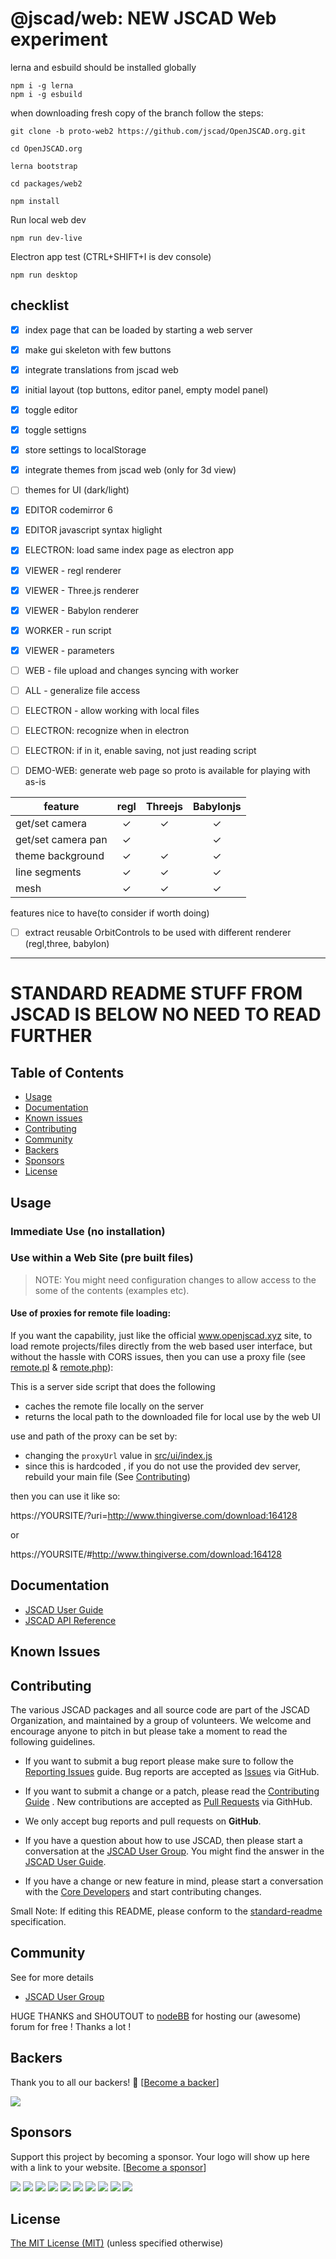 # @jscad/web: NEW JSCAD Web experiment

lerna and esbuild should be installed globally
```
npm i -g lerna
npm i -g esbuild
```

when downloading fresh copy of the branch follow the steps:

```
git clone -b proto-web2 https://github.com/jscad/OpenJSCAD.org.git

cd OpenJSCAD.org

lerna bootstrap

cd packages/web2

npm install
```

Run local web dev
```
npm run dev-live
```

Electron app test (CTRL+SHIFT+I is dev console)

```
npm run desktop
```

## checklist

 - [x] index page that can be loaded by starting a web server
 - [x] make gui skeleton with few buttons
 - [x] integrate translations from jscad web
 - [x] initial layout (top buttons, editor panel, empty model panel)
 - [x] toggle editor
 - [x] toggle settigns
 - [x] store settings to localStorage
 - [x] integrate themes from jscad web (only for 3d view)
 - [ ] themes for UI (dark/light) 
 - [x] EDITOR codemirror 6
 - [x] EDITOR javascript syntax higlight
 - [x] ELECTRON: load same index page as electron app
 - [x] VIEWER - regl renderer 
 - [x] VIEWER - Three.js renderer 
 - [x] VIEWER - Babylon renderer 
 - [x] WORKER - run script
 - [x] VIEWER - parameters
 - [ ] WEB - file upload and changes syncing with worker
 - [ ] ALL - generalize file access
 - [ ] ELECTRON - allow working with local files
 - [ ] ELECTRON: recognize when in electron
 - [ ] ELECTRON: if in it, enable saving, not just reading script
 - [ ] DEMO-WEB: generate web page so proto is available for playing with as-is


| feature | regl | Threejs | Babylonjs |
|---| :-: | :-: | :-: |
| get/set camera | ✓ | ✓ | ✓ |
| get/set camera pan | ✓ |   | ✓ |
| theme background | ✓ | ✓ | ✓ |
| line segments | ✓ | ✓ | ✓ |
| mesh | ✓ | ✓ | ✓ |


features nice to have(to consider if worth doing)

 - [ ] extract reusable OrbitControls to be used with different renderer (regl,three, babylon)

-------------------------------------------------

# STANDARD README STUFF FROM JSCAD IS BELOW NO NEED TO READ FURTHER


## Table of Contents

- [Usage](#usage)
- [Documentation](#documentation)
- [Known issues](#known-issues)
- [Contributing](#contributing)
- [Community](#community)
- [Backers](#backers)
- [Sponsors](#sponsors)
- [License](#license)

## Usage

### Immediate Use (no installation)

### Use within a Web Site (pre built files)



> NOTE: You might need configuration changes to allow access to the some of the contents (examples etc).

#### Use of proxies for remote file loading:

If you want the capability, just like the official www.openjscad.xyz site, to load remote projects/files directly
from the web based user interface, but without the hassle with CORS issues,
then you can use a proxy file (see [remote.pl](./remote.pl) & [remote.php](./remote.php)):

This is a server side script that does the following
- caches the remote file locally on the server
- returns the local path to the downloaded file for local use by the web UI

use and path of the proxy can be set by:
- changing the `proxyUrl` value in [src/ui/index.js](src/ui/index.js)
- since this is hardcoded , if you do not use the provided dev server,
 rebuild your main file (See [Contributing](#contributing))

then you can use it like so:

https://YOURSITE/?uri=http://www.thingiverse.com/download:164128

or

https://YOURSITE/#http://www.thingiverse.com/download:164128

## Documentation

- [JSCAD User Guide](https://www.openjscad.xyz/guide.html)
- [JSCAD API Reference](https://www.openjscad.xyz/docs)

## Known Issues


## Contributing

The various JSCAD packages and all source code are part of the JSCAD Organization, and maintained by a group of volunteers.
We welcome and encourage anyone to pitch in but please take a moment to read the following guidelines.

* If you want to submit a bug report please make sure to follow the [Reporting Issues](https://github.com/jscad/OpenJSCAD.org/wiki/Reporting-Issues) guide. Bug reports are accepted as [Issues](https://github.com/jscad/OpenJSCAD.org/issues/) via GitHub.

* If you want to submit a change or a patch, please read the [Contributing Guide](../../CONTRIBUTING.md) . New contributions are accepted as [Pull Requests](https://github.com/jscad/OpenJSCAD.org/pulls/) via GithHub.

* We only accept bug reports and pull requests on **GitHub**.

* If you have a question about how to use JSCAD, then please start a conversation at the [JSCAD User Group](https://openjscad.xyz/forum.html). You might find the answer in the [JSCAD User Guide](https://www.openjscad.xyz/guide.html).

* If you have a change or new feature in mind, please start a conversation with the [Core Developers](https://openjscad.xyz/forum.html) and start contributing changes.

Small Note: If editing this README, please conform to the [standard-readme](https://github.com/RichardLitt/standard-readme) specification.

## Community

See for more details
* [JSCAD User Group](https://openjscad.xyz/forum.html)

HUGE THANKS and SHOUTOUT to [nodeBB](https://nodebb.org/) for hosting our (awesome) forum for free ! Thanks a lot !

## Backers

Thank you to all our backers! 🙏 [[Become a backer](https://opencollective.com/openjscad#backer)]

<a href="https://opencollective.com/openjscad#backers" target="_blank"><img src="https://opencollective.com/openjscad/backers.svg?width=890"></a>

## Sponsors

Support this project by becoming a sponsor. Your logo will show up here with a link to your website. [[Become a sponsor](https://opencollective.com/openjscad#sponsor)]

<a href="https://opencollective.com/openjscad/sponsor/0/website" target="_blank"><img src="https://opencollective.com/openjscad/sponsor/0/avatar.svg"></a>
<a href="https://opencollective.com/openjscad/sponsor/1/website" target="_blank"><img src="https://opencollective.com/openjscad/sponsor/1/avatar.svg"></a>
<a href="https://opencollective.com/openjscad/sponsor/2/website" target="_blank"><img src="https://opencollective.com/openjscad/sponsor/2/avatar.svg"></a>
<a href="https://opencollective.com/openjscad/sponsor/3/website" target="_blank"><img src="https://opencollective.com/openjscad/sponsor/3/avatar.svg"></a>
<a href="https://opencollective.com/openjscad/sponsor/4/website" target="_blank"><img src="https://opencollective.com/openjscad/sponsor/4/avatar.svg"></a>
<a href="https://opencollective.com/openjscad/sponsor/5/website" target="_blank"><img src="https://opencollective.com/openjscad/sponsor/5/avatar.svg"></a>
<a href="https://opencollective.com/openjscad/sponsor/6/website" target="_blank"><img src="https://opencollective.com/openjscad/sponsor/6/avatar.svg"></a>
<a href="https://opencollective.com/openjscad/sponsor/7/website" target="_blank"><img src="https://opencollective.com/openjscad/sponsor/7/avatar.svg"></a>
<a href="https://opencollective.com/openjscad/sponsor/8/website" target="_blank"><img src="https://opencollective.com/openjscad/sponsor/8/avatar.svg"></a>
<a href="https://opencollective.com/openjscad/sponsor/9/website" target="_blank"><img src="https://opencollective.com/openjscad/sponsor/9/avatar.svg"></a>

## License

[The MIT License (MIT)](../../LICENSE)
(unless specified otherwise)

